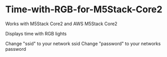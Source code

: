 # Time-with-RGB-for-M5Stack-Core2

Works with M5Stack Core2 and AWS M5Stack Core2

Displays time with RGB lights

Change "ssid" to your network ssid
Change "password" to your networks password
